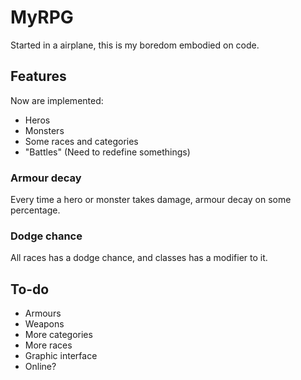 # MyRPG
Started in a airplane, this is my boredom embodied on code.

## Features
Now are implemented:
- Heros
- Monsters
- Some races and categories
- "Battles" (Need to redefine somethings)

### Armour decay
Every time a hero or monster takes damage, armour decay on some percentage.

### Dodge chance
All races has a dodge chance, and classes has a modifier to it.

## To-do
- Armours
- Weapons
- More categories
- More races
- Graphic interface
- Online?
